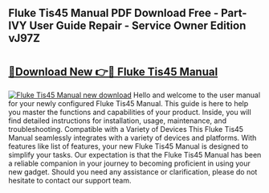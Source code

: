 ## Fluke Tis45 Manual PDF Download Free - Part-lVY User Guide Repair - Service Owner Edition vJ97Z

# <h2><a href="http://bc36808.oget.top/?id=Fluke+Tis45+Manual">🔗Download New 👉🔴 Fluke Tis45 Manual</a></h2>

[![Fluke Tis45 Manual new download](https://i.imgur.com/5g1atiW.png)](http://bc36808.oget.top/?id=Fluke+Tis45+Manual)
Hello and welcome to the user manual for your newly configured Fluke Tis45 Manual. This guide is here to help you master the functions and capabilities of your product. Inside, you will find detailed instructions for installation, usage, maintenance, and troubleshooting. Compatible with a Variety of Devices This Fluke Tis45 Manual seamlessly integrates with a variety of devices and platforms. With features like list of features, your new Fluke Tis45 Manual is designed to simplify your tasks. Our expectation is that the Fluke Tis45 Manual has been a reliable companion in your journey to becoming proficient in using your new gadget. Should you need any assistance or clarification, please do not hesitate to contact our support team.
